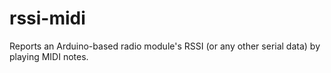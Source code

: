 # rssi-midi
Reports an Arduino-based radio module's RSSI (or any other serial data) by playing MIDI notes.
